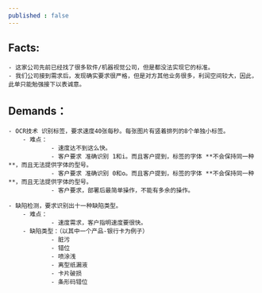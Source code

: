 ```yaml
---
published : false
---
```



## Facts:
    
    - 这家公司先前已经找了很多软件/机器视觉公司，但是都没法实现它的标准。
    - 我们公司接到需求后，发现确实要求很严格，但是对方其他业务很多，利润空间较大，因此，此单只能勉强接下以表诚意。


## Demands：

    - OCR技术 识别标签，要求速度40张每秒。每张图片有竖着排列的8个单独小标签。
        - 难点：
                - 速度达不到这么快。
                - 客户要求 准确识别 1和i。而且客户提到，标签的字体 **不会保持同一种**，而且无法提供字体的型号。
                - 客户要求 准确识别 0和o。而且客户提到，标签的字体 **不会保持同一种**，而且无法提供字体的型号。
                - 客户要求，部署后最简单操作，不能有多余的操作。

    - 缺陷检测，要求识别出十一种缺陷类型。
        - 难点：
                - 速度需求，客户指明速度要很快。
        - 缺陷类型：（以其中一个产品-银行卡为例子）
                - 脏污
                - 错位
                - 喷涂浅
                - 离型纸漏液
                - 卡片破损
                - 条形码错位
